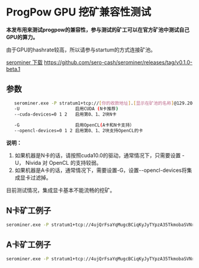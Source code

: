# ProgPow GPU 挖矿兼容性测试

**本发布用来测试progpow的兼容性，参与测试的矿工可以在官方矿池中测试自己GPU的算力。**

由于GPU的hashrate较高，所以请参与startum的方式连接矿池。

[serominer 下载](https://github.com/sero-cash/serominer/releases/tag/v0.1.0-beta.1)
<https://github.com/sero-cash/serominer/releases/tag/v0.1.0-beta.1>

## 参数

```sh
   serominer.exe -P stratum1+tcp://[你的收款地址].[显示在矿池的名称]@129.204.197:8010 [-U] [-G] [--cuda-devices=0 1 2] [--opencl-devices=1 2]
   -U                     启用CUDA (N卡推荐)
   --cuda-devices=0 1 2   启用第0、1、2块N卡
   
   -G                     启用OpenCL(A卡和N卡支持）
   --opencl-devices=0 1 2 启用第0、1、2块支持OpenCL的卡
```

**说明：**
   1. 如果机器是N卡的话，请按照cuda10.0的驱动，通常情况下，只需要设置 -U， Nivida 对 OpenCL 的支持较弱。
   2. 如果机器是A卡的话，通常情况下，需要设置-G，设置--opencl-devices将集成显卡过滤掉。

目前测试情况，集成显卡基本不能流畅的挖矿。


## N卡矿工例子
```sh
serominer.exe -P stratum1+tcp://4ujQrFsaYqMugcBCiqKyJyTYpzA35TkmobaSVNru3ubTuhHPzYqdeJdk4V8pcnLhWNu2WCrznJhHqWZzxtnqgTsL.opencl_worker@129.204.197.105:8018 -U
```

## A卡矿工例子
```sh
serominer.exe -P stratum1+tcp://4ujQrFsaYqMugcBCiqKyJyTYpzA35TkmobaSVNru3ubTuhHPzYqdeJdk4V8pcnLhWNu2WCrznJhHqWZzxtnqgTsL.cuda_worker@129.204.197.105:8018 -G
```